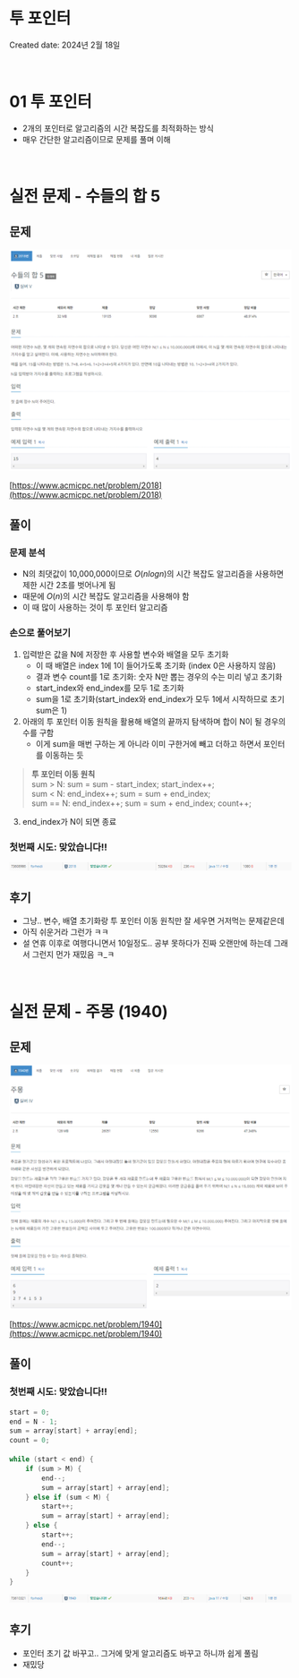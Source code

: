 # 투 포인터

Created date: 2024년 2월 18일

<br>

# 01 투 포인터

- 2개의 포인터로 알고리즘의 시간 복잡도를 최적화하는 방식
- 매우 간단한 알고리즘이므로 문제를 풀며 이해

<br>

# 실전 문제 - 수들의 합 5

## 문제

![Untitled](image/two_pointer_image1.png)

[https://www.acmicpc.net/problem/2018](https://www.acmicpc.net/problem/2018)

## 풀이

### 문제 분석

- N의 최댓값이 10,000,000이므로 $O(nlogn)$의 시간 복잡도 알고리즘을 사용하면 제한 시간 2초를 벗어나게 됨
- 때문에 $O(n)$의 시간 복잡도 알고리즘을 사용해야 함
- 이 때 많이 사용하는 것이 투 포인터 알고리즘

### 손으로 풀어보기

1. 입력받은 값을 N에 저장한 후 사용할 변수와 배열을 모두 초기화
    - 이 때 배열은 index 1에 1이 들어가도록 초기화 (index 0은 사용하지 않음)
    - 결과 변수 count를 1로 초기화: 숫자 N만 뽑는 경우의 수는 미리 넣고 초기화
    - start_index와 end_index를 모두 1로 초기화
    - sum을 1로 초기화(start_index와 end_index가 모두 1에서 시작하므로 초기 sum은 1)
2. 아래의 투 포인터 이동 원칙을 활용해 배열의 끝까지 탐색하며 합이 N이 될 경우의 수를 구함
    - 이게 sum을 매번 구하는 게 아니라 이미 구한거에 빼고 더하고 하면서 포인터를 이동하는 듯

> **투 포인터 이동 원칙** <br>
sum > N: sum = sum - start_index; start_index++; <br>
sum < N: end_index++; sum = sum + end_index; <br>
sum == N: end_index++; sum = sum + end_index; count++;
> 
3. end_index가 N이 되면 종료

### 첫번째 시도: 맞았습니다!!

![Untitled](image/two_pointer_image2.png)

## 후기

- 그냥.. 변수, 배열 초기화랑 투 포인터 이동 원칙만 잘 세우면 거저먹는 문제같은데
- 아직 쉬운거라 그런가 ㅋㅋ
- 설 연휴 이후로 여행다니면서 10일정도.. 공부 못하다가 진짜 오랜만에 하는데 그래서 그런지 먼가 재밌음 ㅋ_ㅋ

<br>

# 실전 문제 - 주몽 (1940)

## 문제

![Untitled](image/two_pointer_image3.png)

[https://www.acmicpc.net/problem/1940](https://www.acmicpc.net/problem/1940)

## 풀이

### 첫번째 시도: 맞았습니다!!

```java
start = 0;
end = N - 1;
sum = array[start] + array[end];
count = 0;

while (start < end) {
	if (sum > M) {
		end--;
		sum = array[start] + array[end];
	} else if (sum < M) {
		start++;
		sum = array[start] + array[end];
	} else {
		start++;
		end--;
		sum = array[start] + array[end];
		count++;
	}
}
```

![Untitled](image/two_pointer_image4.png)

## 후기

- 포인터 초기 값 바꾸고.. 그거에 맞게 알고리즘도 바꾸고 하니까 쉽게 풀림
- 재밌당